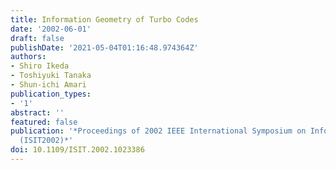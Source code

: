 ```yaml
---
title: Information Geometry of Turbo Codes
date: '2002-06-01'
draft: false
publishDate: '2021-05-04T01:16:48.974364Z'
authors:
- Shiro Ikeda
- Toshiyuki Tanaka
- Shun-ichi Amari
publication_types:
- '1'
abstract: ''
featured: false
publication: '*Proceedings of 2002 IEEE International Symposium on Information Theory
  (ISIT2002)*'
doi: 10.1109/ISIT.2002.1023386
---
```

